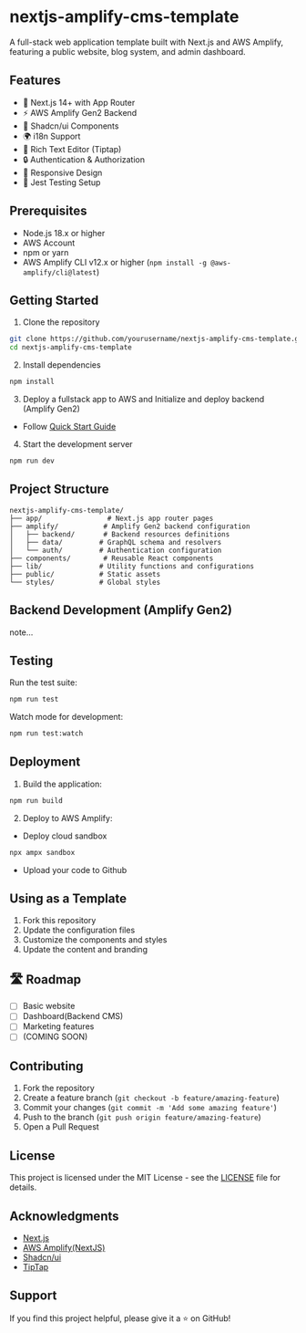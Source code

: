 # nextjs-amplify-cms-template

A full-stack web application template built with Next.js and AWS Amplify, featuring a public website, blog system, and admin dashboard.

## Features

- 🚀 Next.js 14+ with App Router
- ⚡ AWS Amplify Gen2 Backend
- 🎨 Shadcn/ui Components
- 🌍 i18n Support
- 📝 Rich Text Editor (Tiptap)
- 🔒 Authentication & Authorization
- 📱 Responsive Design
- 🧪 Jest Testing Setup

## Prerequisites

- Node.js 18.x or higher
- AWS Account
- npm or yarn
- AWS Amplify CLI v12.x or higher (`npm install -g @aws-amplify/cli@latest`)

## Getting Started

1. Clone the repository

```bash
git clone https://github.com/yourusername/nextjs-amplify-cms-template.git
cd nextjs-amplify-cms-template
```

2. Install dependencies

```bash
npm install
```

3. Deploy a fullstack app to AWS and Initialize and deploy backend (Amplify Gen2)

- Follow [Quick Start Guide](https://docs.amplify.aws/nextjs/start/quickstart/nextjs-app-router-client-components/)

4. Start the development server

```bash
npm run dev
```

## Project Structure

```
nextjs-amplify-cms-template/
├── app/                # Next.js app router pages
├── amplify/           # Amplify Gen2 backend configuration
│   ├── backend/       # Backend resources definitions
│   ├── data/         # GraphQL schema and resolvers
│   └── auth/         # Authentication configuration
├── components/        # Reusable React components
├── lib/              # Utility functions and configurations
├── public/           # Static assets
└── styles/           # Global styles
```

## Backend Development (Amplify Gen2)

note...

## Testing

Run the test suite:

```bash
npm run test
```

Watch mode for development:

```bash
npm run test:watch
```

## Deployment

1. Build the application:

```bash
npm run build
```

2. Deploy to AWS Amplify:

- Deploy cloud sandbox

```bash
npx ampx sandbox
```

- Upload your code to Github

## Using as a Template

1. Fork this repository
2. Update the configuration files
3. Customize the components and styles
4. Update the content and branding

## 🛣️ Roadmap

* [ ] Basic website
* [ ] Dashboard(Backend CMS)
* [ ] Marketing features
* [ ] (COMING SOON)

## Contributing

1. Fork the repository
2. Create a feature branch (`git checkout -b feature/amazing-feature`)
3. Commit your changes (`git commit -m 'Add some amazing feature'`)
4. Push to the branch (`git push origin feature/amazing-feature`)
5. Open a Pull Request

## License

This project is licensed under the MIT License - see the [LICENSE](LICENSE) file for details.

## Acknowledgments

- [Next.js](https://nextjs.org/)
- [AWS Amplify(NextJS)](https://docs.amplify.aws/nextjs/start/)
- [Shadcn/ui](https://ui.shadcn.com/)
- [TipTap](https://tiptap.dev/)

## Support

If you find this project helpful, please give it a ⭐️ on GitHub!

